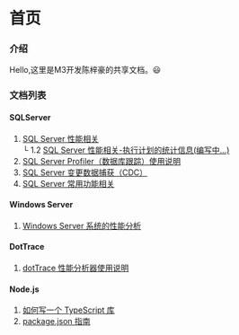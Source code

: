 
# 首页

### 介绍

Hello,这里是M3开发陈梓豪的共享文档。😃


### 文档列表

#### SQLServer 
1.  [SQL Server 性能相关](./sqlserver-performance-analysis.md)
<br/>└ 1.2 [SQL Server 性能相关-执行计划的统计信息(编写中...)](./sqlserver-performance-analysis-query-satas.md)
2.  [SQL Server Profiler（数据库跟踪）使用说明](./sqlserver-profiler.md)
3.  [SQL Server 变更数据捕获（CDC）](./sqlserver-cdc.md)
4.  [SQL Server 常用功能相关](./sqlserver-common-functions.md)

#### Windows Server 
1.  [Windows Server 系统的性能分析](./windows-server-performance-analysis.md)

#### DotTrace
1.  [dotTrace 性能分析器使用说明](./dottrace.md)


#### Node.js
1.  [如何写一个 TypeScript 库](./nodejs/how-to-write-a-typescript-library.md)
2.  [package.json 指南](./nodejs/package.json-manual.md)